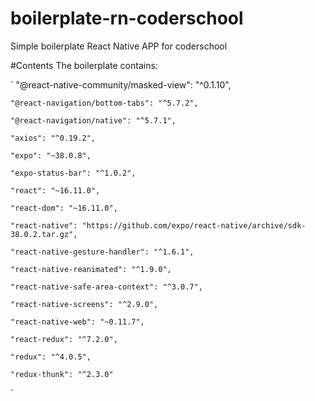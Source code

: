 # boilerplate-rn-coderschool
Simple boilerplate React Native APP for coderschool

#Contents
The boilerplate contains:

`
    "@react-native-community/masked-view": "^0.1.10",
    
    "@react-navigation/bottom-tabs": "^5.7.2",
    
    "@react-navigation/native": "^5.7.1",
    
    "axios": "^0.19.2",
    
    "expo": "~38.0.8",
    
    "expo-status-bar": "^1.0.2",
    
    "react": "~16.11.0",
    
    "react-dom": "~16.11.0",
    
    "react-native": "https://github.com/expo/react-native/archive/sdk-38.0.2.tar.gz",
    
    "react-native-gesture-handler": "^1.6.1",
    
    "react-native-reanimated": "^1.9.0",
    
    "react-native-safe-area-context": "^3.0.7",
    
    "react-native-screens": "^2.9.0",
    
    "react-native-web": "~0.11.7",
    
    "react-redux": "^7.2.0",
    
    "redux": "^4.0.5",
    
    "redux-thunk": "^2.3.0"
    
`
